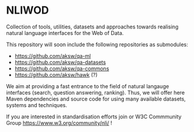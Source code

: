 # NLIWOD
Collection of tools, utilities, datasets and approaches towards realising natural language interfaces for the Web of Data. 

This repository will soon include the following repositories as submodules:
* https://github.com/aksw/qa-ml
* https://github.com/aksw/qa-datasets
* https://github.com/aksw/qa-commons 
* https://github.com/aksw/hawk (?)

We aim at providing a fast entrance to the field of natural langauge interfaces (search, question answering, ranking). Thus, we will offer here Maven dependencies and source code for using many available datasets, systems and techniques. 

If you are interested in standardisation efforts join or W3C Commmunity Group https://www.w3.org/community/nli/ !

